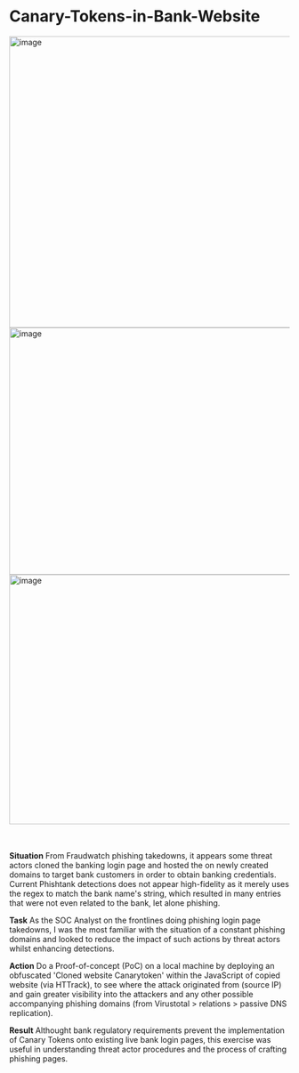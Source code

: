# Canary-Tokens-in-Bank-Website

<img width="524" height="524" alt="image" src="https://github.com/user-attachments/assets/0b201f08-bfb0-4c01-8dde-63e71274600c" />  
<br/>
<img width="975" height="444" alt="image" src="https://github.com/user-attachments/assets/9e479aab-8131-45bd-9e76-8d983ea7097e" />
<br/>
<img width="975" height="449" alt="image" src="https://github.com/user-attachments/assets/05cf2f65-9b4a-4583-acf3-185c095d00e9" />
<br/><br/><br/>

**Situation**
From Fraudwatch phishing takedowns, it appears some threat actors cloned the banking login page and hosted the on newly created domains to target bank customers in order to obtain banking credentials.
Current Phishtank detections does not appear high-fidelity as it merely uses the regex to match the bank name's string, which resulted in many entries that were not even related to the bank, let alone phishing.

**Task**
As the SOC Analyst on the frontlines doing phishing login page takedowns, I was the most familiar with the situation of a constant phishing domains and looked to reduce the impact of such actions by threat actors whilst enhancing detections.

**Action**
Do a Proof-of-concept (PoC) on a local machine by deploying an obfuscated 'Cloned website Canarytoken' within the JavaScript of copied website (via HTTrack), to see where the attack originated from (source IP) and gain greater visibility into the attackers and any other possible accompanying phishing domains (from Virustotal > relations > passive DNS replication).

**Result**
Althought bank regulatory requirements prevent the implementation of Canary Tokens onto existing live bank login pages, this exercise was useful in understanding threat actor procedures and the process of crafting phishing pages.


